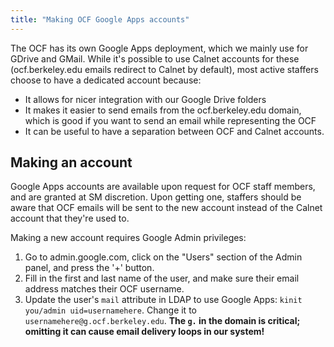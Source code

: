 ```yaml
---
title: "Making OCF Google Apps accounts"
---
```


The OCF has its own Google Apps deployment, which we mainly use for GDrive and
GMail. While it's possible to use Calnet accounts for these (ocf.berkeley.edu
emails redirect to Calnet by default), most active staffers choose to have a
dedicated account because:

* It allows for nicer integration with our Google Drive folders
* It makes it easier to send emails from the ocf.berkeley.edu domain, which is
good if you want to send an email while representing the OCF
* It can be useful to have a separation between OCF and Calnet accounts.

## Making an account
Google Apps accounts are available upon request for OCF staff members, and are
granted at SM discretion. Upon getting one, staffers should be aware that OCF
emails will be sent to the new account instead of the Calnet account that
they're used to.

Making a new account requires Google Admin privileges:

1. Go to admin.google.com, click on the "Users" section of the Admin panel, and
press the '+' button.
2. Fill in the first and last name of the user, and make sure their email
address matches their OCF username.
3. Update the user's `mail` attribute in LDAP to use Google Apps: `kinit
you/admin uid=usernamehere`. Change it to `usernamehere@g.ocf.berkeley.edu`.
**The `g.` in the domain is critical; omitting it can cause email delivery
loops in our system!**
